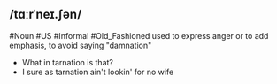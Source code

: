 ## /tɑːrˈneɪ.ʃən/  
#Noun #US #Informal #Old_Fashioned
used to express anger or to add emphasis, to avoid saying "damnation"

- What in tarnation is that?
- I sure as tarnation ain't lookin' for no wife